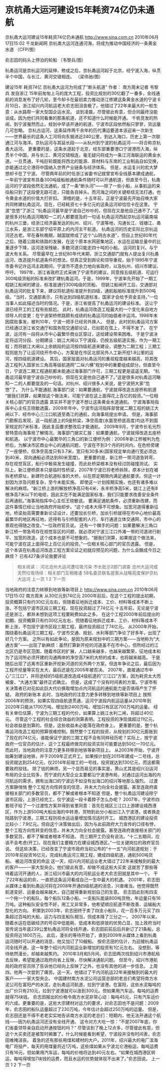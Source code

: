 # 京杭甬大运河建设15年耗资74亿仍未通航

京杭甬大运河建设15年耗资74亿仍未通航
http://www.sina.com.cn  2010年06月17日15:02  千龙新闻网
京杭甬大运河连通河海，将成为推动中国经济的一条黄金水道 （CFP/图）

俞志田的码头上停泊的轮船 （韦黎兵/图）

杭甬运河是京杭运河的延伸，修成之后，京杭甬运河起于北京，经宁波入海，纵贯半个中国，与长江、黄河交错相连。 （梁伟驰/图）

建设15年 耗资74亿
京杭甬大运河为何成了“断头航道”
作者： 南方周末记者 韦黎兵 发自浙江
15年前匆匆上马的庞大工程，投资比规划的30亿翻了一番多，全线通航的消息发布了好几轮，至今却卡在最初卖力推动浙江修建这条黄金水道的宁波
6月10日，浙江绍兴内河航运老大俞志田沮丧极了。他错过了22年来最大的一桩生意：从水路帮一家大型国企运水泥。
谈到凌晨，尽管彼此有意，但合同最终没能谈成，因为他们共同看重的那条航道，还不知道什么时候能开通。
千帆竞发的热闹，到宁波戛然而止。规划中早该开通的航道，宁波市区段依然船只寥寥，货运量几可忽略。
京杭古运河，这条延传两千余年的历代漕运要道本该迎来一次新生——世界最长的这条人工河将向东掘进近240公里，到达入海口，历史上第一次联通江河与海洋。京杭运河与其延长段——从杭州到宁波的杭甬运河——将合称京杭甬大运河。
更重要的是，这条水道起于北京，经东部重要港口宁波港而入海，纵贯半个中国，并与长江、黄河交错相连，毫无疑问将成为一条江河海联运的黄金水道。一旦贯通，千吨巨轮既能将西北的能源、原材料与东南的工业制品自如交换，亦能通过北仑港将中国纳入世界产业链条与经济体系。
但是，水运复兴的宏大梦想却卡在了宁波。
尽管两年前的时任浙江省委书记就曾宣布全线基本建成通航，一年前宁波宣布具备300吨级船舶通航条件随时可以开通航道，但直至今日，杭甬运河的宁波段依然无法通航，成了一条“断头河”——除了一些小船，从事航运的来往船只到了这段便无路可走，只能各自掉头。而河海之间的关键枢纽无法打通，也令黄金水道的价值大打折扣。
滑稽的是，十五年前，正是宁波最先开始召唤大家共同修建杭甬运河。现在，已经耗资七十多亿元的这条运河却恰恰卡在这里。
宁波“忽悠”了浙江
“杭甬运河最早是宁波自己吵吵的，但现在又是他自己通不了。”这是很多对杭甬运河略知一二的人都要提及的一句话
杭甬运河西起京杭运河最南端的杭州三堡，经浙江经济最发达的杭州、绍兴、宁波等地，沟通长江、钱塘江、甬江水系，是浙江东部宁绍平原上的内河主干航道。
杭甬运河的历史实际比京杭运河还古老。早在春秋晚期，越国就修成了这个“山阴古水道”，但自上世纪80年代之后，随着公路和铁路的发展，在这个原本水网密集地区，水运在运输总量中的比重逐步下降，运河逐渐残破，多数河道只能走四十吨的小船。
运河的复兴，与宁波大有关系。
尽管最早在上世纪80年代末期，浙江交通部门就有人提出复兴杭甬运河、改造提升航道条件的想法，但真正受到舆论和领导重视，始于1995年宁波市委书记许运鸿主政期间，宁波市不遗余力地向省政府，以及杭州、绍兴市建议、呼吁。
1997年，浙江省政府正式采纳了宁波市的建议，同意按五级航道、可运行300吨级货船的标准来改扩建杭甬运河。于是，1999年，宁波率先开始了一期工程姚江船闸的建设，标准是通行300吨级的货船。
但姚江船闸开工后，交通部对杭甬运河的批复下来，建议将航道标准提升到四级，通航船舶标准提升到500吨级。“当时，交通部表示，只有达到四级航道标准，国家才会给予资金支持。”一位当事人如此描述当时的情况。于是，浙江省提高了杭甬运河的建设标准。
这让宁波已经开工的工程有些尴尬。
此时，杭甬运河改造工程最大的一个变化来自地方领导人的变更：在宁波架桥修路颇有成绩的杭甬运河的始倡者许运鸿，1998年末因腐败事发，被判10年，宁波一把手已经另外换人。
但是，此时的杭甬运河方案已经通过浙江省交通厅和国务院交通部论证，已如箭在弦上，不得不发了。
在宁波，运河有一段将从市中心最繁华商业区穿过，这给建设带来困难。
于是宁波决定将运河分段、分期建设：姚江大闸以下宁波段，仍按五级航道实施，作为一期工程；而将姚江大闸以上余姚段的运河按四级航道来建设，调整为二期工程；三期工程则是为了让运河绕开市中心，方案是在市区北部另外人工新开挖1.8公里的运河，按四级航道建设。
其后，国家层面对杭甬运河的重视程度越来越高，将其改造工程列入国家长三角高等级航道网“二纵六横”规划中的重要组成部分。但直至今日，宁波连二期工程通航都未能通过海事部门许可，三期工程更是遥遥无期。
“杭甬运河最早是宁波自己吵吵的，但现在又是他自己通不了。”这是很多对杭甬运河略知一二的人都要提及的一句话。对杭州、绍兴很多人来说，是宁波把大家“忽悠”了。
为什么不能通航
海事部门说：如果要通航，宁波就得改造五座桥和航道
“据我们测算，如果按这个做法来，可能宁波在这上面得花上百亿的投资。”一位相关核心部门的官员透露
其实并不是宁波不想让这条黄金水道通航。
宁波海事局指挥中心主任王晓敏透露，2009年年中，宁波市运河指挥部曾就二期工程的姚江大闸以下、经市中心三江口航道至甬江的通航，向海事局提出申请。
但是，海事部门勘察后发现，这一段航道上的5座桥梁，净空高度(水面至桥底高度)均达不到国家规定的7米标准，因此复函要求整改后才能通航。
2009年9月，宁波市长毛光烈曾特意向海事局了解情况。海事部门据实汇报：如果要通航，宁波就得改造五座桥和航道。
以宁波市中心最繁华的三角口的新江便桥为例：2006年新江桥被判为危桥后，为解决市区商业中心的通航问题，宁波在不到3个月的时间内，在危桥旁建了一座便桥，但净空高度只有3.7米，宽只有30多米(国家规定单向通行宽必须达到40米，双向通船必须达到80米宽度)。
更重要的是，新江桥一带河道急转弯，存在视觉盲区，船行中极易发生碰撞，而此处桥梁根本没有经过防碰撞测试。
实际上，新江便桥原本只是临时性桥梁，2007年宁波已将老桥拆除，原本计划在被拆老桥原址，新建符合航道标准的大桥，以在原定期限内满足通航要求。但这一计划因为涉及问题复杂，至今未能实施。
即使这一计划按期实施，也还有诸多难以解决的麻烦。“新江桥上游的解放桥净高只有4米，永丰桥净高5米，姚江上还有8根净高7米以下的电缆，因此实在不能满足国家标准，我们只能要求改善安全条件后再通航。”海事局指挥中心主任王晓敏说。
要满足通航条件，必须重新改建，而这件事情已经让当地政府开始却步。“这个成本大得不可想象。加宽河道得重新征地，桥梁抬高需要重新论证设计，还要加长引桥，加长引桥就得在市中心地价最高最繁华的地区再征地，还得有与引桥配套的人行、车行通道立体交通网，市中心的景观也得随之改变。”一位政府官员说。
还有一个棘手的问题：如果要解决三角口新江桥一带急弯存在视觉盲区的问题，就必须对宁波三江口外滩一带的河道进行削平、加宽的改造，这个成本也是不可想象的。“据我们测算，如果按这个做法来，可能宁波在这上面得花上百亿元的投资。”一位相关核心部门的官员透露。
但是，这个本该在杭甬运河改造工程方案论证之初就应预见的问题，为什么会酿成今日之麻烦？
已有427条评论我要评论
> 相关阅读：
河北沧州大运河遭垃圾污染 市长批示2部门调查
沧州大运河成天然垃圾场续：相关部门互相推诿
58名委员联名提案从战略高度保护京杭大运河
上一页
1
2
下一页

当地政府的注意力转移到地铁等新项目上
http://www.sina.com.cn  2010年06月17日15:02  南方周末
从30亿元到74亿元
2000年前后，在这个工程的提出初期，投资概算只有约30亿元左右，但随着征地拆迁成本、工价、材料等成本不断上涨，不包括宁波市区段三期工程，现在投资超过了74亿元
十五年前，无论是宁波还是浙江，都并未想到这项工程要耗费如此之多。
在这个工程2000年前后提出的初期，投资概算只有约30亿元左右，但随着征地拆迁成本、工价、材料等成本不断上涨，不包括宁波市区段三期工程，最终投资超过了74亿元。
从2000年开始，围绕着杭甬运河三期工程，宁波市交通、规划、水利等部门争论了好多年，出现了好几个方案。
之所以有如此争论，是因为原来规划中的三期方案——当地称为“大通方案”——出现了新麻烦：虽然打算新开挖的河道虽不在市中心，但所经过的江北区仍是市区范围，随着市区的扩展，人口越来越多，也越来越繁荣，征地成本和为了运河所必须开建的沟通两岸的净空高7米的大桥的成本，也将越来越高。
于是随后出现了远离市区重新开挖新河道的另外两个方案，但连年争论之后，最后因为工程开挖量等实在太大，最后还是在2005年被否决。
2007年，直接通过市中心“三江口”，并将途经的5级航道改造成4级航道的“三江口”方案，因为耗资太大而被废，“大通方案”最终正式确立。
但是，这成了个没有时间表的方案。宁波市有关决策者已对花如此巨大代价换取增加点内河航运的通航能力是否值得产生了怀疑。
政府的新账本
此时，当地政府的注意力更多转移到地铁等新项目上
按照2006年的预测，如果实现四级航道贯通，运河宁波段内航运运量从2010年到2020年只能从1700万吨，增加到2400万吨，增加只有区区700万吨的运量。
经有关单位估算，宁波为三期工程的代价，如果算上姚江水利二闸，将超过40亿元。
尽管这个工程的社会综合效益的测算表明，工程投资的净现值超过11亿元，社会收益是划算的。但是，这些收益未必能落在政府身上。
更重要的是，整个杭甬运河改造工程的预算很难控制。既然整个工程的投资，从规划的30亿元膨胀到了现在的74亿元，谁能保证宁波的三期工程不会有同样经历呢？实际上，按宁波政府一位官员的估计，这个工程最终做完的投资实际可能要达到50亿—70亿元。
而此时，当地政府的注意力更多转移到地铁等新项目上。
从2003年开始，宁波开始筹划建设地铁，并于2009年正式开工。如果按计划在2015年建成一二号线，总投资就达到254亿元，仅2014年前竣工的一号线，投资就达到130亿元，而这都需要政府投钱。
除了钱的麻烦，另一个显而易见的事实是，萧山尤其是绍兴沿运河布局的企业比较多，而宁波的大型企业主要都沿宁波港布局，对通过运河出海的内河航运的需求，拥有出海口的宁波远不如没有出海口的绍兴等地那么强烈。
过渡方案静悄悄
整个工程方向性转变的信息，并未大力向全社会披露。甚至连政府直接相关部门的多数官员，都不了解或者根本不知道
但是，整个杭甬运河建设除宁波市区段，上游已经完工，仅宁波这一段卡着脖子怎么办呢？
2007年，宁波市四套班子给了一个过渡性方案并得到省里同意：首先在城区三江口上游建设城西港区，作为上游500吨大船出海的中转港，货物到此分小船出江入宁波港，或者换走陆路到宁波港，三期工程则视水运运量增加情况适时开工。
城西港区的建设投资比较小：7.9亿元。但自这个决策做出后，因为与此前政府大力宣传的口径有悖，整个工程方向性转变的信息，并未大力向全社会披露。甚至连政府直接相关部门的多数官员，都不了解或者根本不知道。
而三期开工仍没有说法。“十二五期间，应该不会考虑(开工)。现在我们主要精力在建设城西港区。”一位关键岗位的政府官员说。
但这些决策，已经改变了宁波市政府当初公布的“十一五”内河航道规划：于2010年前投资16亿元，完成杭甬运河三期工程，建成四级航道，通航500吨货船。
被运河改变的命运
这一天，绍兴内河航运业老大错过了22年来接触到的最大的客户——一家大型央企。他们彼此有意，却做不成这桩大买卖
这就苦了那些等待着运河开通的人，浙江绍兴市最大的内河航运业老大俞志田就是其中一个。
干了22年船运的俞，一直把这条运河看成自己一生中最大的机遇。
2001年，俞志田从媒体上看到杭甬运河将在2008年开通四级航道的消息，兴奋难当。他觉得既然航道变好、运量会越来越大，自己就得重新规划自己的生意。
俞志田此刻有四支一个拖一个的船队，每个船队12条小船，一支船队能装800吨货物，年运量只有16万吨。这种船队安全性不好，用工又非常多，他希望顺应航道不断改善、运输船大型化的方向。
积累到2003年，俞志田终于卖了四支小船队，花一百多万元买了四条超过百吨的大船，运力与四支船队相当，但成本降了三分之一。
2007年以来，随着水运在低碳经济的号召中低能耗、低成本和低排放的优势凸显，加上政府当时宣传说当年底239公里杭甬运河将全线开通，俞志田前前后后共新订了21条船，总投资将近1800万元。
此后，漫长的等待开始了，直到2009年从媒体上看到杭甬运河随时可以开通的消息，他又加订了10艘船。
按俞志田的估计，为迎接杭甬运河全线开通，这一年整个绍兴内河航运业新增加的投资有1亿元左右。
没想到，等待依然漫长，却越来越焦灼。
2010年3月和5月间，俞志田两次找到绍兴市港航局去反映，希望能通过政府向省上反映，尽快解决通航问题。
但至今，绍兴市港航局的政府官员除了告诉他已经向上反映了之外，也没有其他的进一步信息。
上周四，他再一次尝到了痛苦。这一天，他错过了干内河航运22年来接触到的最大的客户——一家大型央企。
中国建材南方水泥公司运营总部的老总们希望将南方水泥公司在富阳产的水泥，走杭甬运河航道，拉到宁波港。在富阳，这些水泥每吨的出厂价只有210元，拉到宁波港就可以涨到300元。但如果用汽车运，每吨的运费就得75块钱。
俞志田报出的价格令南方水泥非常心动：每吨45元，只有汽车运价的六成。更重要的是，这些大宗建材对运力的要求，对俞志田也不是问题：2009年，俞志田的船队运量超过了230万吨，今年估计会超过250万吨的运量。
但是，俞志田还是不得不老老实实地告诉南方水泥的老总们：短期内，他无法开通这个航线——因为杭甬运河还没有全线开通。
这令对方大吃一惊：“不是2007年底，你们省委领导亲自启动开通按钮的吗？”
尽管谈到了晚上12点多，尽管彼此有意，但这个大买卖还是被暂时搁置了。什么时候能看到希望，宁波段并没有时间表，俞志田难掩沮丧。
着急的还有那些用煤和建材的大户。2011年，绍兴最大的电厂滨海电厂将投产，每天的用煤量将近1万吨，这些煤如果从宁波北仑港船运，每吨运费只有16元，但如果用汽车运，每吨的价格将达到40元左右。“如果在城西港区转运，每吨得增加7块钱的运费，而且水运的优势就体现不出来了。”俞志田说。
上一页
1
2
下一页

